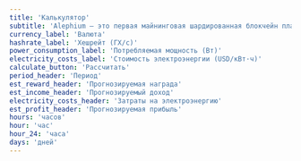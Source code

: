 ```yaml
---
title: 'Калькулятор'
subtitle: 'Alephium — это первая майнинговая шардированная блокчейн платформа первого уровня, которая масштабируется и улучшает базовые технологии Bitcoin, такие как Proof of Work и UTXO. Она обеспечивает высокую производительность, безопасность для DeFi и dApps с повышенной энергоэффективностью.'
currency_label: 'Валюта'
hashrate_label: 'Хешрейт (ГХ/с)'
power_consumption_label: 'Потребляемая мощность (Вт)'
electricity_costs_label: 'Стоимость электроэнергии (USD/кВт·ч)'
calculate_button: 'Рассчитать'
period_header: 'Период'
est_reward_header: 'Прогнозируемая награда'
est_income_header: 'Прогнозируемый доход'
electricity_costs_header: 'Затраты на электроэнергию'
est_profit_header: 'Прогнозируемая прибыль'
hours: 'часов'
hour: 'час'
hour_24: 'часа'
days: 'дней'
---
```

